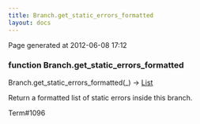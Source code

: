 ```yaml
---
title: Branch.get_static_errors_formatted
layout: docs
---
```


<div class="bottom_right_note">Page generated at 2012-06-08 17:12</div>
<h3><span class="minor">function</span> Branch.get_static_errors_formatted</h3>

Branch.get_static_errors_formatted(_) -> <a href="/docs/List.html">List</a>
<p>Return a formatted list of static errors inside this branch.</p>

<p><span class="extra_minor">Term#1096</span></p>
